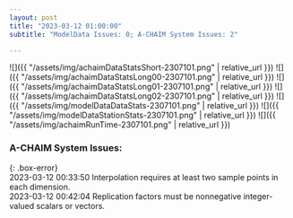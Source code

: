 ```yaml
---
layout: post
title: "2023-03-12 01:00:00"
subtitle: "ModelData Issues: 0; A-CHAIM System Issues: 2"

---
```


![]({{ "/assets/img/achaimDataStatsShort-2307101.png" | relative_url }})
![]({{ "/assets/img/achaimDataStatsLong00-2307101.png" | relative_url }})
![]({{ "/assets/img/achaimDataStatsLong01-2307101.png" | relative_url }})
![]({{ "/assets/img/achaimDataStatsLong02-2307101.png" | relative_url }})
![]({{ "/assets/img/modelDataDataStats-2307101.png" | relative_url }})
![]({{ "/assets/img/modelDataStationStats-2307101.png" | relative_url }})
![]({{ "/assets/img/achaimRunTime-2307101.png" | relative_url }})


### A-CHAIM System Issues:  
  
{: .box-error}  
2023-03-12 00:33:50 Interpolation requires at least two sample points in each dimension.  
2023-03-12 00:42:04 Replication factors must be nonnegative integer-valued scalars or vectors.  
